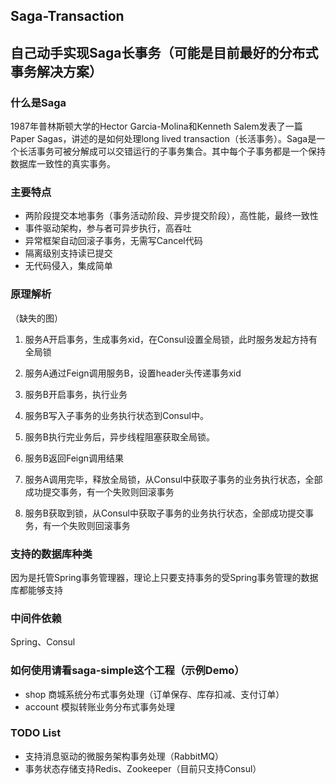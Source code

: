 Saga-Transaction
---
## 自己动手实现Saga长事务（可能是目前最好的分布式事务解决方案）

### 什么是Saga

1987年普林斯顿大学的Hector Garcia-Molina和Kenneth Salem发表了一篇Paper Sagas，讲述的是如何处理long lived transaction（长活事务）。Saga是一个长活事务可被分解成可以交错运行的子事务集合。其中每个子事务都是一个保持数据库一致性的真实事务。


### 主要特点
- 两阶段提交本地事务（事务活动阶段、异步提交阶段），高性能，最终一致性
- 事件驱动架构，参与者可异步执行，高吞吐
- 异常框架自动回滚子事务，无需写Cancel代码
- 隔离级别支持读已提交
- 无代码侵入，集成简单

### 原理解析

（缺失的图）

1. 服务A开启事务，生成事务xid，在Consul设置全局锁，此时服务发起方持有全局锁

2. 服务A通过Feign调用服务B，设置header头传递事务xid

3. 服务B开启事务，执行业务

4. 服务B写入子事务的业务执行状态到Consul中。

5. 服务B执行完业务后，异步线程阻塞获取全局锁。

6. 服务B返回Feign调用结果

7. 服务A调用完毕，释放全局锁，从Consul中获取子事务的业务执行状态，全部成功提交事务，有一个失败则回滚事务

8. 服务B获取到锁，从Consul中获取子事务的业务执行状态，全部成功提交事务，有一个失败则回滚事务


### 支持的数据库种类

因为是托管Spring事务管理器，理论上只要支持事务的受Spring事务管理的数据库都能够支持

### 中间件依赖

Spring、Consul

### 如何使用请看saga-simple这个工程（示例Demo）

- shop 商城系统分布式事务处理（订单保存、库存扣减、支付订单）
- account 模拟转账业务分布式事务处理

### TODO List
- 支持消息驱动的微服务架构事务处理（RabbitMQ）
- 事务状态存储支持Redis、Zookeeper（目前只支持Consul）
